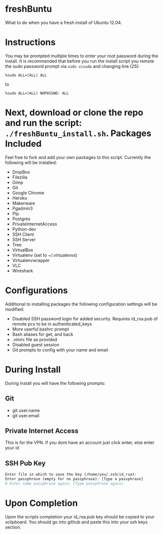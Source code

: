freshBuntu
==========

What to do when you have a fresh install of Ubuntu 12.04.

Instructions
=============
You may be prompted multiple times to enter your root password during the install. It is recommended that before you run the install script you remote the sudo password prompt via `sudo visudo` and changing line (25):

`%sudo ALL=(ALL) ALL`

to

`%sudo ALL=(ALL) NOPASSWD: ALL`

Next, download or clone the repo and run the script: `./freshBuntu_install.sh`. 
Packages Included
=============
Feel free to fork and add your own packages to this script. Currently the following will be installed:

* DropBox
* Filezilla
* Gimp
* Git
* Google Chrome
* Heroku
* Makerware
* Pgadmin3
* Pip
* Postgres
* PrivateInternetAccess
* Python-dev
* SSH Client
* SSH Server
* Tree
* VirtualBox
* Virtualenv (set to ~/.virtualenvs)
* Virtualenvwrapper
* VLC
* Wireshark


Configurations
==============
Additional to installing packages the following configuration settings will be modified:

* Disabled SSH password login for added security. Requires id_rsa.pub of remote pcs to be in authenticated_keys
* More userful bashrc prompt
* Bash aliases for get, and back
* .vimrc file as provided
* Disabled guest session
* Git prompts to config with your name and email

During Install
==============
During install you will have the following prompts:

Git
--------------
* git user.name
* git user.email

Private Internet Access
---------------
This is for the VPN. If you dont have an account just click enter, else enter your id

SSH Pub Key
---------------
```sh
Enter file in which to save the key (/home/you/.ssh/id_rsa):
Enter passphrase (empty for no passphrase): [Type a passphrase]
# Enter same passphrase again: [Type passphrase again]

```



Upon Completion
=============
Upon the scripts completion your id_rsa.pub key should be copied to your xclipboard. You should go into github and paste this into your ssh keys section.
